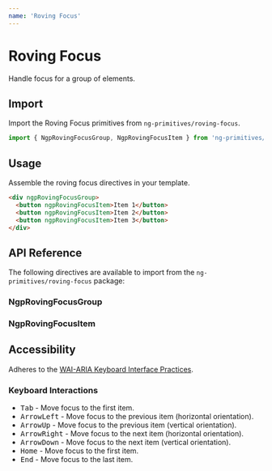 ```yaml
---
name: 'Roving Focus'
---
```


# Roving Focus

Handle focus for a group of elements.

<docs-example name="roving-focus"></docs-example>

## Import

Import the Roving Focus primitives from `ng-primitives/roving-focus`.

```ts
import { NgpRovingFocusGroup, NgpRovingFocusItem } from 'ng-primitives/roving-focus';
```

## Usage

Assemble the roving focus directives in your template.

```html
<div ngpRovingFocusGroup>
  <button ngpRovingFocusItem>Item 1</button>
  <button ngpRovingFocusItem>Item 2</button>
  <button ngpRovingFocusItem>Item 3</button>
</div>
```

## API Reference

The following directives are available to import from the `ng-primitives/roving-focus` package:

### NgpRovingFocusGroup

<api-docs name="NgpRovingFocusGroup"></api-docs>

### NgpRovingFocusItem

<api-docs name="NgpRovingFocusItem"></api-docs>

## Accessibility

Adheres to the [WAI-ARIA Keyboard Interface Practices](https://www.w3.org/WAI/ARIA/apg/practices/keyboard-interface/).

### Keyboard Interactions

- <kbd>Tab</kbd> - Move focus to the first item.
- <kbd>ArrowLeft</kbd> - Move focus to the previous item (horizontal orientation).
- <kbd>ArrowUp</kbd> - Move focus to the previous item (vertical orientation).
- <kbd>ArrowRight</kbd> - Move focus to the next item (horizontal orientation).
- <kbd>ArrowDown</kbd> - Move focus to the next item (vertical orientation).
- <kbd>Home</kbd> - Move focus to the first item.
- <kbd>End</kbd> - Move focus to the last item.
